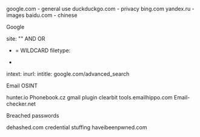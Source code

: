 google.com - general use
duckduckgo.com - privacy
bing.com
yandex.ru - images
baidu.com - chinese 

Google

site:<domain>
"<specific string>"
AND
OR
* = WILDCARD
filetype:<type>
-
intext:
inurl:
intitle:
google.com/advanced_search

Email OSINT

hunter.io
Phonebook.cz
gmail plugin clearbit
tools.emailhippo.com
Email-checker.net

Breached passwords

dehashed.com
credential stuffing
haveibeenpwned.com

